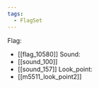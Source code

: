 ```yaml
---
tags:
  - FlagSet
---
```

Flag:
- [[flag_10580]]
Sound:
- [[sound_100]]
- [[sound_157]]
Look_point:
- [[m5511_look_point2]]
